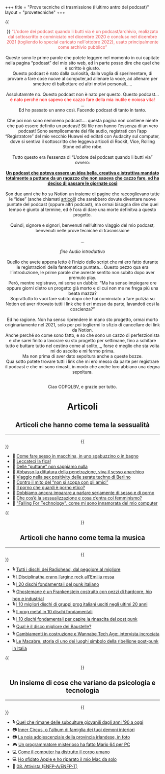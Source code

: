 +++
title = "Prove tecniche di trasmissione (l’ultimo antro del podcast)"
layout = "provetecniche"
+++

{{<center>}}
<span style="color: #eb5757;">“L'odore dei podcast quando li butti via è un podcast/archivio, realizzato dal 
sottoscritto e cominiciato nel dicembre 2020 e concluso nel dicembre 
2021 (togliendo lo special caricato nell'ottobre 2022), usato 
principalmente come archivio pubblico”</span>
<br /><br />
Queste sono le prime parole che potete leggere nel momento in cui capitate nella pagina “podcast” del mio sito web, ed in parte posso dire che quel che è scritto è giusto.<br />
Questo podcast è nato dalla curiosità, dalla voglia di sperimentare, di provare a fare cose nuove al computer,ad allenare la voce, ad allenare per smettere di balbettare ed altri motivi personali…..
<br /><br />
Assolutamnte no. Questo podcast non è nato per questo. Questo podcast… <span style="color: red;">è nato perché non sapevo che cazzo fare della mia inutile e noiosa vita!</span>
<br />
…
<br />
Ed ho passato un anno così. Facendo podcast di tanto in tanto.
<br /><br />
Che poi non sono nemmeno podcast…. questa pagina non contiene niente che può essere definito un podcast! Sti file non hanno l’essenza di un vero podcast! Sono semplicemente dei file audio, registrati con l’app “Registratore” del mio vecchio Huawei ed editati con Audacity sul computer, dove si sentiva il sottoscritto che leggeva articoli di Rockit, Vice, Rolling Stone ed altre robe.
<br /><br />
 Tutto questo era l’essenza di “L’odore dei podcast quando li butti via” ovvero:
<br /><br />
<b><u>Un podcast che poteva essere un idea bella, creativa e istruttiva mandato totalmente a puttane da un ragazzo che non sapeva che cazzo fare, ed ha deciso di passare le giornate così</u></b>
<br /><br />
Son due anni che ho su Notion un insieme di pagine che raccoglievano tutte le “idee” (anche chiamati <u>articoli</u>) che sarebbero dovute diventare nuove puntate del podcast (oppure altri podcast), ma ormai bisogna dire che quel tempo è giunto al termine, ed è l’ora di dare una morte definitva a questo progetto.
<br /><br />
Quindi, signore e signori, benvenuti nell’ultimo viaggio del mio podcast, benvenuti nelle prove tecniche di trasmissione
<br /><br />
…
<br /><br />
<i>fine Audio introduttivo</i>
<br />
<br />
Quello che avete appena letto è l’inizio dello script che mi ero fatto durante le registrazioni della fantomatica puntata… Questo pezzo qua era l’introduzione, le prime parole che avreste sentito non subito dopo aver premuto play.<br />
Però, mentre registravo, mi sorse un dubbio: “Ma ha senso impiegare ore oppure giorni dietro un progetto già morto e di cui non me ne frega più una beata mazza?<br />Soprattutto lo vuoi fare subito dopo che hai cominciato a fare pulizia su Notion ed aver ritrovato tutti i link che ti eri messo da parte, lavandoti così la coscienza?”<br /><br />
Ed ho ragione. Non ha senso riprendere in mano sto progetto, ormai morto originariamente nel 2021, solo per poi togliermi lo sfizio di cancellare dei link da Notion.<br />
Anche perché so come sono fatto, e so che sono un cazzo di perfezzionista e che sarei finito a lavorare su sto progetto per settimane, fino a schifare tutto e buttare tutto nel cestino come al solito,,,, forse è meglio che sta volta mi do ascolto e mi fermo prima.<br />
Ma non prima di aver dato sepoltura anche a queste bozze.<br />
Qua sotto potete trovare tutti i link che mi ero messo da parte per registrare il podcast e che mi sono rimasti, in modo che anche loro abbiano una degna sepoltura.<br /><br />

Ciao ODPQLBV, e grazie per tutto.

<h1>Articoli</h1>

<h2>Articoli che hanno come tema la sessualità</h2>
<hr>
{{</center>}}

- 🔞 [Come fare sesso in macchina, in uno sgabuzzino o in bagno](https://www.vice.com/it/article/z3xvb8/fare-sesso-in-luoghi-pubblici)
- 🔞 [Leccateci la fica!](https://www.rollingstone.it/sessualita/leccateci-la-fica/527851/)
- 🔞 [Delle “puttane” non sappiamo nulla](https://www.rollingstone.it/pop-life/delle-puttane-non-sappiamo-nulla/514628/)
- 🔞 [Abbasso la dittatura della penetrazione, viva il sesso anarchico](https://www.rollingstone.it/pop-life/abbasso-la-dittatura-della-penetrazione-viva-il-sesso-anarchico/506292/)
- 🔞 [Viaggio nella sex positivity delle serate techno di Berlino](https://www.rollingstone.it/pop-life/viaggio-nella-sex-positivity-delle-serate-techno-di-berlino/516595/)
- 🔞 [Contro il mito del “non si scopa con gli amici”](https://www.rollingstone.it/sessualita/contro-il-mito-del-non-si-scopa-con-gli-amici/526543/)
- 🔞 [Il porno che guardi è porno etico?](https://www.rollingstone.it/pop-life/il-porno-che-guardi-e-porno-etico/518075/)
- 🔞 [Dobbiamo ancora imparare a parlare seriamente di sesso e di porno](https://www.rollingstone.it/pop-life/dobbiamo-ancora-imparare-a-parlare-seriamente-di-sesso-e-di-porno/519192/)
- 🔞 [Che cos’è la sessualizzazione e cosa c’entra col femminismo?](https://www.rollingstone.it/sessualita/che-cose-la-sessualizzazione-e-cosa-centra-col-femminismo/522516/)
- 🔞 ["Falling For Technology", come mi sono innamorata del mio computer](https://i-d.vice.com/it/article/z3ezpy/rapporto-uomo-tecnologia-digital-art-alessandra-vuillermin)

{{<center>}}
<h2>Articoli che hanno come tema la musica</h2>
<hr>
{{</center>}}

- 🎙️ [Tutti i dischi dei Radiohead, dal peggiore al migliore](https://www.rollingstone.it/musica/classifiche-liste-musica/tutti-i-dischi-dei-radiohead-dal-peggiore-al-migliore/601305/)
- 🎙️ [I Disciplinatha erano l’argine rock all’Emilia rossa](https://www.rollingstone.it/musica/interviste-musica/i-disciplinatha-erano-largine-rock-allemilia-rossa/497506/)
- 🎙️ [I 20 dischi fondamentali del punk italiano](https://www.rollingstone.it/musica/classifiche-liste-musica/i-20-dischi-fondamentali-del-punk-italiano/501317/)
- 🎙️ [Ghostemane è un Frankenstein costruito con pezzi di hardcore, hip hop e industrial](https://www.rollingstone.it/musica/interviste-musica/ghostemane-e-un-frankenstein-costruito-con-pezzi-di-hardcore-hip-hop-e-industrial/536651/)
- 🎙️ [I 10 migliori dischi di gruppi prog italiani usciti negli ultimi 20 anni](https://www.rollingstone.it/musica/classifiche-liste-musica/i-10-migliori-dischi-di-gruppi-prog-italiani-usciti-negli-ultimi-20-anni/533135/)
- 🎙️ [Il prog metal in 10 dischi fondamentali](https://www.rollingstone.it/musica/classifiche-liste-musica/il-prog-metal-in-10-dischi-fondamentali/499344/)
- 🎙️ [I 10 dischi fondamentali per capire la rinascita del post punk](https://www.rollingstone.it/musica/classifiche-liste-musica/i-10-dischi-fondamentali-per-capire-la-rinascita-del-post-punk/521682/)
- 🎙️ [Qual è il disco migliore dei Baustelle?](https://www.rollingstone.it/musica/classifiche-liste-musica/qual-e-il-disco-migliore-dei-baustelle/523043/)
- 🎙️ [Cambiamenti in costruzione e Wannabe Tech Age: intervista incrociata](https://i-d.vice.com/it/article/4av79p/intervista-marco-rambaldi-so-beast-collaborazione)
- 🎙️ [Le Macabre, storia di uno dei luoghi simbolo della ribellione post-punk in Italia](https://i-d.vice.com/it/article/3aqvaw/storia-le-macabre-club-cuneo-post-punk)

{{<center>}}
<h2>Un insieme di cose che variano da psicologia e tecnologia</h2>
<hr>
{{</center>}}

- 🎙️ [Quel che rimane delle subculture giovanili dagli anni '90 a oggi](https://i-d.vice.com/it/article/8xj3v3/foto-subculture-europa-boris-postma-scena-underground)
- 📷 [Inner Circus, o l'album di famiglia dei tuoi demoni interiori](https://i-d.vice.com/it/article/7kv7be/test-personalita-archetipi-fotografie-inner-circus)
- 📷 [La noia adolescenziale della provincia irlandese, in foto](https://i-d.vice.com/it/article/88ndjz/noia-adolescenza-provincia-fotografie-megan-doherty)
- 🎮 [Un programmatore misterioso ha fatto Mario 64 per PC](https://www.rollingstone.it/cultura/gaming/un-programmatore-misterioso-ha-fatto-mario-64-per-pc/515650/)
- 💻 [Come il computer ha distrutto il corpo umano](https://www.vice.com/it/article/y3dda7/effetti-negativi-computer-salute)
- 💻 [Ho sfidato Apple e ho riparato il mio Mac da solo](https://www.vice.com/it/article/9k4x8p/ho-sfidato-apple-e-ho-riparato-il-mio-mac-da-solo)
- 🧠 [08. Attivista (ENFP-A/ENFP-T)](/attivista)

